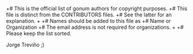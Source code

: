 +# This is the official list of gonum authors for copyright purposes.
+# This file is distinct from the CONTRIBUTORS files.
+# See the latter for an explanation.
+
+# Names should be added to this file as
+#	Name or Organization <email address>
+# The email address is not required for organizations.
+
+# Please keep the list sorted.

Jorge Treviño ;)